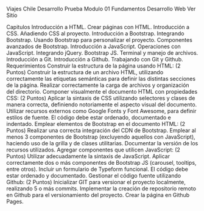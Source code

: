 Viajes Chile
Desarrollo Prueba Modulo 01 Fundamentos Desarrollo Web Ver Sitio

Capitulos
Introducción a HTML.
Crear páginas con HTML.
Introducción a CSS.
Añadiendo CSS al proyecto.
Introducción a Bootstrap.
Integrando Bootstrap.
Usando Bootstrap para personalizar el proyecto.
Componentes avanzados de Bootstrap.
Introducción a JavaScript.
Operaciones con JavaScript.
Integrando jQuery.
Bootstrap JS.
Terminal y manejo de archivos.
Introducción a Git.
Introducción a Github.
Trabajando con Git y Github.
Requerimientos
Construir la estructura de la página usando HTML: (2 Puntos)
Construir la estructura de un archivo HTML, utilizando correctamente las etiquetas semánticas para definir las distintas secciones de la página.
Realizar correctamente la carga de archivos y organización del directorio.
Componer visualmente el documento HTML con propiedades CSS: (2 Puntos)
Aplicar la sintaxis de CSS utilizando selectores y clases de manera correcta, definiendo notoriamente el aspecto visual del documento.
Utilizar recursos externos como Google Fonts y Font Awesome, para definir estilos de fuente.
El código debe estar ordenado, documentado e indentado.
Emplear elementos de Bootstrap en el documento HTML: (2 Puntos)
Realizar una correcta integración del CDN de Bootstrap.
Emplear al menos 3 componentes de Bootstrap (excluyendo aquellos con JavaScript), haciendo uso de la grilla y de clases utilitarias.
Documentar la versión de los recursos utilizados.
Agregar componentes que utilicen JavaScript: (2 Puntos)
Utilizar adecuadamente la sintaxis de JavaScript.
Aplicar correctamente dos o más componentes de Bootstrap JS (carousel, tooltips, entre otros).
Incluir un formulario de Typeform funcional.
El código debe estar ordenado y documentado.
Gestionar el código fuente utilizando Github: (2 Puntos)
Inicializar GIT para versionar el proyecto localmente, realizando 5 o más commits.
Implementar la creación de repositorio remoto en Github para el versionamiento del proyecto.
Crear la página en Github Pages.

